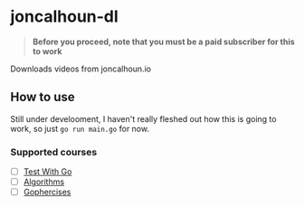 # joncalhoun-dl

> **Before you proceed, note that you must be a paid subscriber for this to work**

Downloads videos from joncalhoun.io

## How to use

Still under develooment, I haven't really fleshed out how this is going to work, so just `go run main.go` for now.

### Supported courses

- [ ] [Test With Go](https://courses.calhoun.io/courses/cor_test)
- [ ] [Algorithms](https://courses.calhoun.io/courses/cor_algo)
- [ ] [Gophercises](https://courses.calhoun.io/courses/cor_gophercises)
